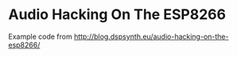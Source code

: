 # Audio Hacking On The ESP8266

Example code from http://blog.dspsynth.eu/audio-hacking-on-the-esp8266/


